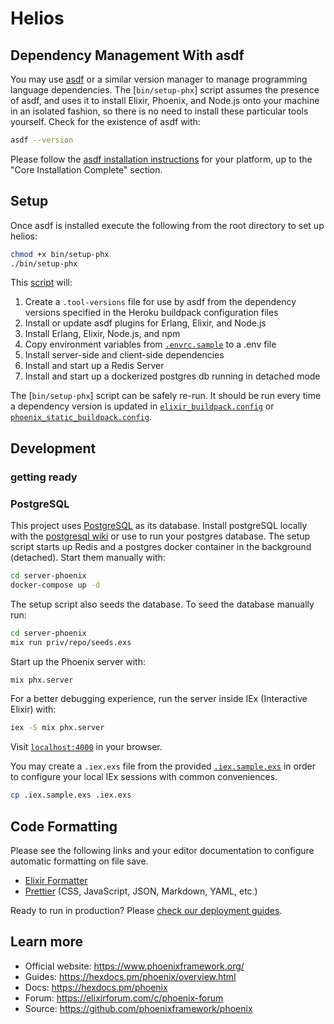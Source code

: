 # Helios

## Dependency Management With asdf

You may use [asdf] or a similar version manager to manage programming language dependencies. The [`bin/setup-phx`] script assumes the presence of asdf, and uses it to install Elixir, Phoenix, and Node.js onto your machine in an isolated fashion, so there is no need to install these particular tools yourself. Check for the existence of asdf with:

```sh
asdf --version
```

Please follow the [asdf installation instructions] for your platform, up to the "Core Installation Complete" section.

[asdf]: https://asdf-vm.com
[`bin/setup`]: /bin/setup
[asdf installation instructions]: https://asdf-vm.com/guide/getting-started.html

## Setup

Once asdf is installed execute the following from the root directory to set up helios:

```sh
chmod +x bin/setup-phx
./bin/setup-phx
```

This [script] will:

1. Create a `.tool-versions` file for use by asdf from the dependency versions specified in the Heroku buildpack configuration files
1. Install or update asdf plugins for Erlang, Elixir, and Node.js
1. Install Erlang, Elixir, Node.js, and npm
1. Copy environment variables from [`.envrc.sample`] to a .env file
1. Install server-side and client-side dependencies
1. Install and start up a Redis Server
1. Install and start up a dockerized postgres db running in detached mode

The [`bin/setup-phx`] script can be safely re-run. It should be run every time a dependency version is updated in [`elixir_buildpack.config`] or [`phoenix_static_buildpack.config`].

[`.envrc.sample`]: .envrc.sample
[script]: /bin/setup-phx
[`elixir_buildpack.config`]: elixir_buildpack.config
[`phoenix_static_buildpack.config`]: phoenix_static_buildpack.config

## Development

### getting ready

### PostgreSQL

This project uses [PostgreSQL] as its database. Install postgreSQL locally with the [postgresql wiki] or use to run your postgres database.
The setup script starts up Redis and a postgres docker container in the background (detached).
Start them manually with:

```sh
cd server-phoenix
docker-compose up -d
```

[postgresql]: https://www.postgresql.org
[postgresql wiki]: https://wiki.postgresql.org/wiki/Detailed_installation_guides

The setup script also seeds the database. To seed the database manually run:

```sh
cd server-phoenix
mix run priv/repo/seeds.exs
```

Start up the Phoenix server with:

```sh
mix phx.server
```

For a better debugging experience, run the server inside IEx (Interactive Elixir) with:

```sh
iex -S mix phx.server
```

Visit [`localhost:4000`](http://localhost:4000) in your browser.

You may create a `.iex.exs` file from the provided [`.iex.sample.exs`] in order to configure your local IEx sessions with common conveniences.

```sh
cp .iex.sample.exs .iex.exs
```

[`.iex.sample.exs`]: .iex.sample.exs

## Code Formatting

Please see the following links and your editor documentation to configure automatic formatting on file save.

- [Elixir Formatter]
- [Prettier] (CSS, JavaScript, JSON, Markdown, YAML, etc.)

[elixir formatter]: https://hexdocs.pm/mix/master/Mix.Tasks.Format.html
[prettier]: https://prettier.io/

Ready to run in production? Please [check our deployment guides](https://hexdocs.pm/phoenix/deployment.html).

## Learn more

- Official website: https://www.phoenixframework.org/
- Guides: https://hexdocs.pm/phoenix/overview.html
- Docs: https://hexdocs.pm/phoenix
- Forum: https://elixirforum.com/c/phoenix-forum
- Source: https://github.com/phoenixframework/phoenix
